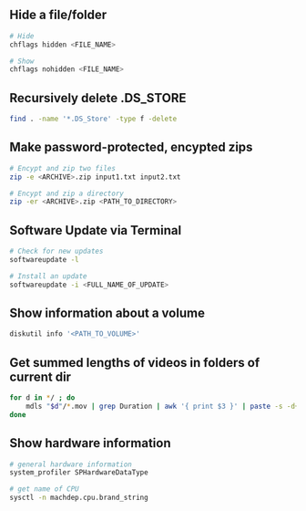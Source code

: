 ## Hide a file/folder
```bash
# Hide
chflags hidden <FILE_NAME>

# Show
chflags nohidden <FILE_NAME>
```

## Recursively delete .DS_STORE
```bash
find . -name '*.DS_Store' -type f -delete
```

## Make password-protected, encypted zips
```bash
# Encypt and zip two files
zip -e <ARCHIVE>.zip input1.txt input2.txt

# Encypt and zip a directory
zip -er <ARCHIVE>.zip <PATH_TO_DIRECTORY>
```

## Software Update via Terminal
```bash
# Check for new updates
softwareupdate -l

# Install an update
softwareupdate -i <FULL_NAME_OF_UPDATE>
```

## Show information about a volume
```bash
diskutil info '<PATH_TO_VOLUME>'
```

## Get summed lengths of videos in folders of current dir
```bash
for d in */ ; do
	mdls "$d"/*.mov | grep Duration | awk '{ print $3 }' | paste -s -d+ - | bc
done
```

## Show hardware information
```bash
# general hardware information
system_profiler SPHardwareDataType

# get name of CPU
sysctl -n machdep.cpu.brand_string
```